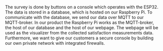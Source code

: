 The survey is done by buttons on a console which operates with the ESP32. The data is stored in a database, which is hosted on our Raspberry Pi. To communicate with the database, we send our data over MQTT to our MQTT-broker. In our product the Raspberry Pi works as the MQTT-broker, the host of our database and the host of our webpage. The webpage will be used as the visualizer from the collected satisfaction measurements data. Furthermore, we want to give our customers a secure console by building our own private network with integrated firewalls.
